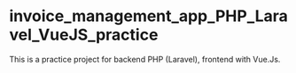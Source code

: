 # invoice_management_app_PHP_Laravel_VueJS_practice
This is a practice project for backend PHP (Laravel), frontend with Vue.Js.
